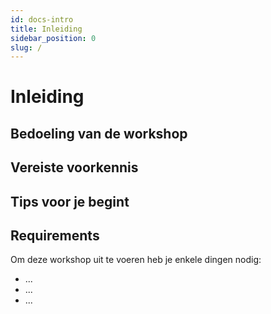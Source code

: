 ```yaml
---
id: docs-intro
title: Inleiding
sidebar_position: 0
slug: /
---
```


Inleiding
==============

Bedoeling van de workshop
---------------------------



Vereiste voorkennis
-------------------



Tips voor je begint 
---------------------




Requirements
-----------------

Om deze workshop uit te voeren heb je enkele dingen nodig:

* ...
* ...
* ...